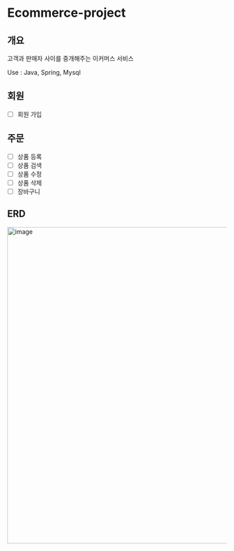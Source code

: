 # Ecommerce-project
## 개요
고객과 판매자 사이를 중개해주는 이커머스 서비스

Use : Java, Spring, Mysql

## 회원
- [ ] 회원 가입

## 주문
- [ ] 상품 등록
- [ ] 상품 검색
- [ ] 상품 수정
- [ ] 상품 삭제
- [ ] 장바구니

## ERD
<img width="725" alt="image" src="https://github.com/user-attachments/assets/09465470-33e3-437a-986e-f4397afad9d5">
